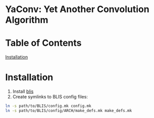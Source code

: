 # YaConv: Yet Another Convolution Algorithm

# Table of Contents
[Installation](#Installation)

# Installation

1. Install [blis](git@github.com:flame/blis.git)
1. Create symlinks to BLIS config files:
```bash
ln -s path/to/BLIS/config.mk config.mk
ln -s path/to/BLIS/config/ARCH/make_defs.mk make_defs.mk
```
